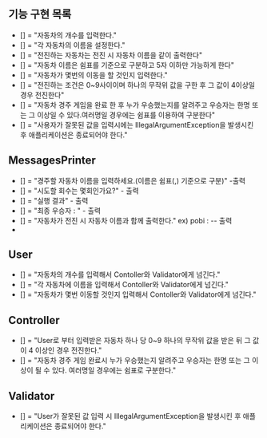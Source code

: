 ## 기능 구현 목록
- [] = "자동차의 개수를 입력한다."
- [] = "각 자동차의 이름을 설정한다."
- [] = "전진하는 자동차는 전진 시 자동차 이름을 같이 출력한다"
- [] = "자동차 이름은 쉼표를 기준으로 구분하고 5자 이하만 가능하게 한다"
- [] = "자동차가 몇번의 이동을 할 것인지 입력한다."
- [] = "전진하는 조건은 0~9사이이며 하나의 무작위 값을 구한 후 그 값이 4이상일 경우 전진한다"
- [] = "자동차 경주 게임을 완료 한 후 누가 우승했는지를 알려주고 우승자는 한명 또는 그 이상일 수 있다.여러명일 경우에는 쉼표를 이용하여 구분한다"
- [] = "사용자가 잘못된 값을 입력시에는 IllegalArgumentException을 발생시킨 후 애플리케이션은 종료되어야 한다."


## MessagesPrinter
- [] = "경주할 자동차 이름을 입력하세요.(이름은 쉼표(,) 기준으로 구분)" -출력
- [] = "시도할 회수는 몇회인가요?" - 출력
- [] = "실행 결과" - 출력
- [] = "최종 우승자 : " - 출력
- [] = "자동차가 전진 시 자동차 이름과 함께 출력한다." ex) pobi : --  출력
-

## User
- [] = "자동차의 개수를 입력해서 Contoller와 Validator에게 넘긴다."
- [] = "각 자동차에 이름을 입력해서 Contoller와 Validator에게 넘긴다."
- [] = "자동차가 몇번 이동할 것인지 입력해서 Contoller와 Validator에게 넘긴다."

## Controller
- [] = "User로 부터 입력받은 자동차 하나 당 0~9 하나의 무작위 값을 받은 뒤 그 값이 4 이상인 경우 전진한다."
- [] = "자동차 경주 게임 완료시 누가 우승했는지 알려주고 우승자는 한명 또는 그 이상이 될 수 있다. 여러명일 경우에는 쉼표로 구분한다."

## Validator
- [] = "User가 잘못된 값 입력 시 IllegalArgumentException을 발생시킨 후 애플리케이션은 종료되어야 한다."




